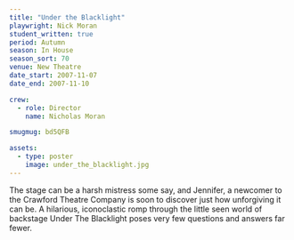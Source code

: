 ```yaml
---
title: "Under the Blacklight"
playwright: Nick Moran
student_written: true
period: Autumn
season: In House
season_sort: 70
venue: New Theatre
date_start: 2007-11-07
date_end: 2007-11-10

crew:
  - role: Director
    name: Nicholas Moran

smugmug: bd5QFB

assets:
  - type: poster
    image: under_the_blacklight.jpg
---
```


The stage can be a harsh mistress some say, and Jennifer, a newcomer to the Crawford Theatre Company is soon to discover just how unforgiving it can be. A hilarious, iconoclastic romp through the little seen world of backstage Under The Blacklight poses very few questions and answers far fewer.
